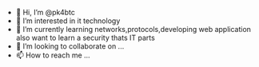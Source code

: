 - 👋 Hi, I’m @pk4btc
- 👀 I’m interested in it technology
- 🌱 I’m currently learning networks,protocols,developing web application also want to learn a security thats IT parts
- 💞️ I’m looking to collaborate on ...
- 📫 How to reach me ...

<!---
pk4btc/pk4btc is a ✨ special ✨ repository because its `README.md` (this file) appears on your GitHub profile.
You can click the Preview link to take a look at your changes.
--->
